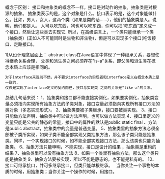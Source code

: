 概念于区别：
接口和抽象类的概念不一样。接口是对动作的抽象，抽象类是对根源的抽象。
抽象类表示的是，这个对象是什么。接口表示的是，这个对象能做什么。比如，男人，女人，这两个类（如果是类的话……），他们的抽象类是人。说明，他们都是人。
人可以吃东西，狗也可以吃东西，你可以把“吃东西”定义成一个接口，然后让这些类去实现它.
所以，在高级语言上，一个类只能继承一个类（抽象类）(正如人不可能同时是生物和非生物)，但是可以实现多个接口(吃饭接口、走路接口)。	
	
1)从设计理念层面上：
	abstract class在Java语言中体现了一种继承关系，要想使得继承关系合理，
	父类和派生类之间必须存在"is-a"关系，即父类和派生类在概念本质上应该是相同的。	
	
	对于interface来说则不然，并不要求interface的实现者和interface定义在概念本质上是一致的，
	仅仅是实现了interface定义的契约而已，接口与实现类 之间的关系是"like-a"的关系。
	
总结几句话来说：
1、抽象类和接口都不能直接实例化，如果要实例化，抽象类变量必须指向实现所有抽象方法的子类对象，接口变量必须指向实现所有接口方法的类对象（多态实现形式）。
2、抽象类要被子类继承，接口要被类实现。
3、接口只能做方法声明，抽象类中可以做方法声明，也可以做方法实现
4、接口里定义的变量只能是公共的静态的常量，接口中的属性的默认是public static final 、方法是public abstract，抽象类中的变量是普通变量。
5、抽象类里的抽象方法必须全部被子类所实现，如果子类不能全部实现父类抽象方法，那么该子类只能是抽象类。同样，一个实现接口的时候，如不能全部实现接口方法，那么该类也只能为抽象类。
6、抽象方法只能申明，不能实现，接口是设计的结果 ，抽象类是重构的结果
7、抽象类里可以没有抽象方法
8、如果一个类里有抽象方法，那么这个类只能是抽象类
9、抽象方法要被实现，所以不能是静态的，也不能是私有的。
10、接口可继承接口，并可多继承接口，但类只能单根继承。
 
当你关注一个事物的本质的时候，用抽象类；当你关注一个操作的时候，用接口。	
